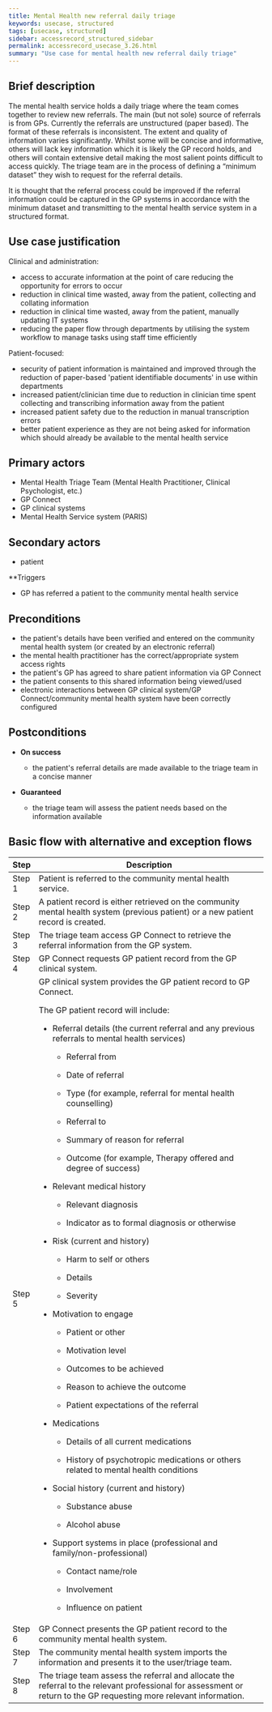 ```yaml
---
title: Mental Health new referral daily triage
keywords: usecase, structured
tags: [usecase, structured] 
sidebar: accessrecord_structured_sidebar
permalink: accessrecord_usecase_3.26.html
summary: "Use case for mental health new referral daily triage"
---
```


## Brief description

The mental health service holds a daily triage where the team comes together to review new referrals. The main (but not sole) source of referrals is from GPs. Currently the referrals are unstructured (paper based). The format of these referrals is inconsistent. The extent and quality of information varies significantly. Whilst some will be concise and informative, others will lack key information which it is likely the GP record holds, and others will contain extensive detail making the most salient points difficult to access quickly. The triage team are in the process of defining a “minimum dataset” they wish to request for the referral details.

It is thought that the referral process could be improved if the referral information could be captured in the GP systems in accordance with the minimum dataset and transmitting to the mental health service system in a structured format.

## Use case justification

Clinical and administration:

  - access to accurate information at the point of care reducing the opportunity for errors to occur
  - reduction in clinical time wasted, away from the patient, collecting and collating information
  - reduction in clinical time wasted, away from the patient, manually updating IT systems
  - reducing the paper flow through departments by utilising the system workflow to manage tasks using staff time efficiently

Patient-focused:

  - security of patient information is maintained and improved through the reduction of paper-based 'patient identifiable documents' in use within departments
  - increased patient/clinician time due to reduction in clinician time spent collecting and transcribing information away from the patient
  - increased patient safety due to the reduction in manual transcription errors
  - better patient experience as they are not being asked for information which should already be available to the mental health service

## Primary actors

  - Mental Health Triage Team (Mental Health Practitioner, Clinical Psychologist, etc.)
  - GP Connect
  - GP clinical systems
  - Mental Health Service system (PARIS)

## Secondary actors

  - patient

**Triggers

  - GP has referred a patient to the community mental health service

## Preconditions

  - the patient's details have been verified and entered on the community mental health system (or created by an electronic referral)
  - the mental health practitioner has the correct/appropriate system access rights
  - the patient's GP has agreed to share patient information via GP Connect
  - the patient consents to this shared information being viewed/used
  - electronic interactions between GP clinical system/GP Connect/community mental health system have been correctly configured

## Postconditions

  - **On success**
    
      - the patient's referral details are made available to the triage team in a concise manner

  - **Guaranteed**
    
      - the triage team will assess the patient needs based on the information available

## Basic flow with alternative and exception flows

<table>
<thead>
<tr class="header">
<th width="10%"><strong>Step</strong></th>
<th><strong>Description</strong></th>
</tr>
</thead>
<tbody>
<tr class="odd">
<td>Step 1</td>
<td>Patient is referred to the community mental health service.</td>
</tr>
<tr class="even">
<td>Step 2</td>
<td>A patient record is either retrieved on the community mental health system (previous patient) or a new patient record is created.</td>
</tr>
<tr class="odd">
<td>Step 3</td>
<td>The triage team access GP Connect to retrieve the referral information from the GP system.</td>
</tr>
<tr class="even">
<td>Step 4</td>
<td>GP Connect requests GP patient record from the GP clinical system.</td>
</tr>
<tr class="odd">
<td>Step 5</td>
<td>GP clinical system provides the GP patient record to GP Connect.
<p>The GP patient record will include:</p>
<ul>
<li><p>Referral details (the current referral and any previous referrals to mental health services)</p>
<ul>
<li><p>Referral from</p></li>
<li><p>Date of referral</p></li>
<li><p>Type (for example, referral for mental health counselling)</p></li>
<li><p>Referral to</p></li>
<li><p>Summary of reason for referral</p></li>
<li><p>Outcome (for example,  Therapy offered and degree of success)</p></li>
</ul></li>
<li><p>Relevant medical history</p>
<ul>
<li><p>Relevant diagnosis</p></li>
<li><p>Indicator as to formal diagnosis or otherwise</p></li>
</ul></li>
<li><p>Risk (current and history)</p>
<ul>
<li><p>Harm to self or others</p></li>
<li><p>Details</p></li>
<li><p>Severity</p></li>
</ul></li>
<li><p>Motivation to engage</p>
<ul>
<li><p>Patient or other</p></li>
<li><p>Motivation level</p></li>
<li><p>Outcomes to be achieved</p></li>
<li><p>Reason to achieve the outcome</p></li>
<li><p>Patient expectations of the referral</p></li>
</ul></li>
<li><p>Medications</p>
<ul>
<li><p>Details of all current medications</p></li>
<li><p>History of psychotropic medications or others related to mental health conditions</p></li>
</ul></li>
<li><p>Social history (current and history)</p>
<ul>
<li><p>Substance abuse</p></li>
<li><p>Alcohol abuse</p></li>
</ul></li>
<li><p>Support systems in place (professional and family/non-professional)</p>
<ul>
<li><p>Contact name/role</p></li>
<li><p>Involvement</p></li>
<li><p>Influence on patient</p></li>
</ul></li>
</ul></td>
</tr>
<tr class="even">
<td>Step 6</td>
<td>GP Connect presents the GP patient record to the community mental health system.</td>
</tr>
<tr class="odd">
<td>Step 7</td>
<td>The community mental health system imports the information and presents it to the user/triage team.</td>
</tr>
<tr class="even">
<td>Step 8</td>
<td>The triage team assess the referral and allocate the referral to the relevant professional for assessment or return to the GP requesting more relevant information.</td>
</tr>
</tbody>
</table>
